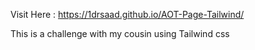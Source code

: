 Visit Here : https://1drsaad.github.io/AOT-Page-Tailwind/

This is a challenge with my cousin using Tailwind css  
